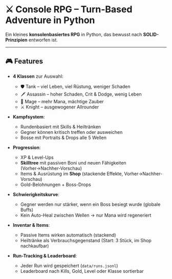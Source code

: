 # ⚔️ Console RPG – Turn-Based Adventure in Python

Ein kleines **konsolenbasiertes RPG** in Python, das bewusst nach **SOLID-Prinzipien** entworfen ist.

---

## 🎮 Features

- **4 Klassen** zur Auswahl:
  - 🛡️ Tank – viel Leben, viel Rüstung, weniger Schaden  
  - 🗡️ Assassin – hoher Schaden, Crit & Dodge, wenig Leben  
  - 🔮 Mage – mehr Mana, mächtige Zauber  
  - ⚔️ Knight – ausgewogener Allrounder  

- **Kampfsystem**:
  - Rundenbasiert mit Skills & Heiltränken  
  - Gegner können kritisch treffen oder ausweichen  
  - Bosse mit Portraits & Drops alle 5 Wellen  

- **Progression**:
  - XP & Level-Ups  
  - **Skilltree** mit passiven Boni und neuen Fähigkeiten (Vorher→Nachher-Vorschau)  
  - Items & Ausrüstung im **Shop** (stackende Effekte, Vorher→Nachher-Vorschau)  
  - Gold-Belohnungen + Boss-Drops  

- **Schwierigkeitskurve**:
  - Gegner werden nur stärker, wenn ein Boss besiegt wurde (globale Buffs)  
  - Kein Auto-Heal zwischen Wellen → nur Mana wird regeneriert  

- **Inventar & Items**:
  - Passive Items wirken automatisch (stackend)  
  - Heiltränke als Verbrauchsgegenstand (Start: 3 Stück, im Shop nachkaufbar)  

- **Run-Tracking & Leaderboard**:
  - Jeder Run wird gespeichert (`data/runs.jsonl`)  
  - Leaderboard nach Kills, Gold, Level oder Klasse sortierbar 
